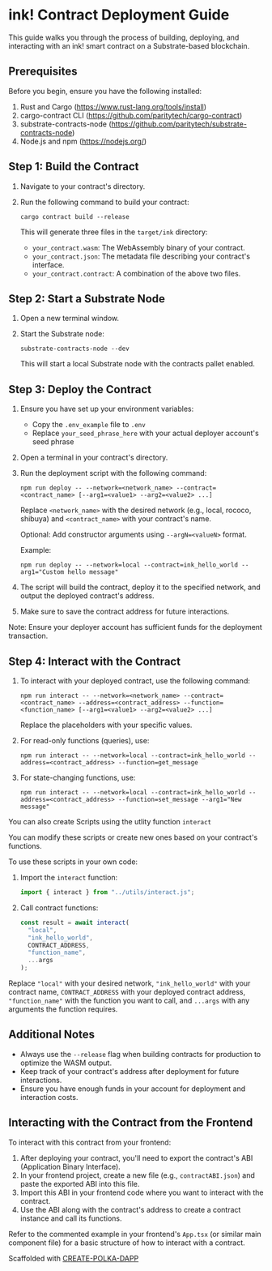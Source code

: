# ink! Contract Deployment Guide

This guide walks you through the process of building, deploying, and interacting with an ink! smart contract on a Substrate-based blockchain.

## Prerequisites

Before you begin, ensure you have the following installed:

1. Rust and Cargo (https://www.rust-lang.org/tools/install)
2. cargo-contract CLI (https://github.com/paritytech/cargo-contract)
3. substrate-contracts-node (https://github.com/paritytech/substrate-contracts-node)
4. Node.js and npm (https://nodejs.org/)

## Step 1: Build the Contract

1. Navigate to your contract's directory.
2. Run the following command to build your contract:

   ```
   cargo contract build --release
   ```

   This will generate three files in the `target/ink` directory:

   - `your_contract.wasm`: The WebAssembly binary of your contract.
   - `your_contract.json`: The metadata file describing your contract's interface.
   - `your_contract.contract`: A combination of the above two files.

## Step 2: Start a Substrate Node

1. Open a new terminal window.
2. Start the Substrate node:

   ```
   substrate-contracts-node --dev
   ```

   This will start a local Substrate node with the contracts pallet enabled.

## Step 3: Deploy the Contract

1. Ensure you have set up your environment variables:

   - Copy the `.env_example` file to `.env`
   - Replace `your_seed_phrase_here` with your actual deployer account's seed phrase

2. Open a terminal in your contract's directory.

3. Run the deployment script with the following command:

   ```
   npm run deploy -- --network=<network_name> --contract=<contract_name> [--arg1=<value1> --arg2=<value2> ...]
   ```

   Replace `<network_name>` with the desired network (e.g., local, rococo, shibuya) and `<contract_name>` with your contract's name.

   Optional: Add constructor arguments using `--argN=<valueN>` format.

   Example:

   ```
   npm run deploy -- --network=local --contract=ink_hello_world --arg1="Custom hello message"
   ```

4. The script will build the contract, deploy it to the specified network, and output the deployed contract's address.

5. Make sure to save the contract address for future interactions.

Note: Ensure your deployer account has sufficient funds for the deployment transaction.

## Step 4: Interact with the Contract

1. To interact with your deployed contract, use the following command:

   ```
   npm run interact -- --network=<network_name> --contract=<contract_name> --address=<contract_address> --function=<function_name> [--arg1=<value1> --arg2=<value2> ...]
   ```

   Replace the placeholders with your specific values.

2. For read-only functions (queries), use:

   ```
   npm run interact -- --network=local --contract=ink_hello_world --address=<contract_address> --function=get_message
   ```

3. For state-changing functions, use:

   ```
   npm run interact -- --network=local --contract=ink_hello_world --address=<contract_address> --function=set_message --arg1="New message"
   ```

You can also create Scripts using the utlity function `interact`

You can modify these scripts or create new ones based on your contract's functions.

To use these scripts in your own code:

1. Import the `interact` function:

   ```javascript
   import { interact } from "../utils/interact.js";
   ```

2. Call contract functions:
   ```javascript
   const result = await interact(
     "local",
     "ink_hello_world",
     CONTRACT_ADDRESS,
     "function_name",
     ...args
   );
   ```

Replace `"local"` with your desired network, `"ink_hello_world"` with your contract name, `CONTRACT_ADDRESS` with your deployed contract address, `"function_name"` with the function you want to call, and `...args` with any arguments the function requires.

## Additional Notes

- Always use the `--release` flag when building contracts for production to optimize the WASM output.
- Keep track of your contract's address after deployment for future interactions.
- Ensure you have enough funds in your account for deployment and interaction costs.

## Interacting with the Contract from the Frontend

To interact with this contract from your frontend:

1. After deploying your contract, you'll need to export the contract's ABI (Application Binary Interface).
2. In your frontend project, create a new file (e.g., `contractABI.json`) and paste the exported ABI into this file.
3. Import this ABI in your frontend code where you want to interact with the contract.
4. Use the ABI along with the contract's address to create a contract instance and call its functions.

Refer to the commented example in your frontend's `App.tsx` (or similar main component file) for a basic structure of how to interact with a contract.

Scaffolded with [CREATE-POLKA-DAPP](https://www.npmjs.com/package/create-polka-dapp)
